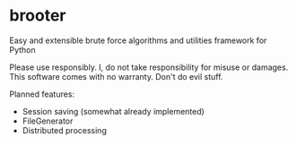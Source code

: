 # brooter
Easy and extensible brute force algorithms and utilities framework for Python

Please use responsibly. I, do not take responsibility for misuse or damages.
This software comes with no warranty. Don't do evil stuff.

Planned features:
+ Session saving (somewhat already implemented)
+ FileGenerator
+ Distributed processing
